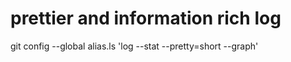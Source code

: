 
# prettier and information rich log
git config --global alias.ls 'log --stat --pretty=short --graph'
